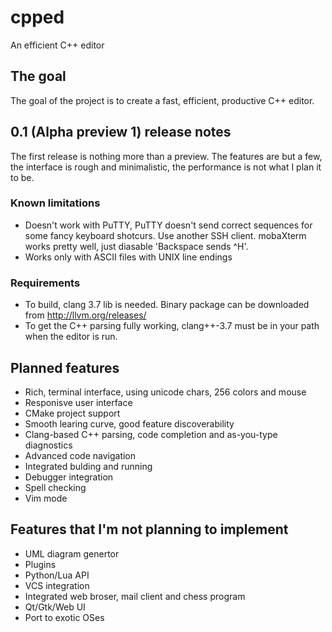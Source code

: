 # cpped
An efficient C++ editor

## The goal
The goal of the project is to create a fast, efficient, productive C++ editor.

## 0.1 (Alpha preview 1) release notes
The first release is nothing more than a preview. 
The features are but a few, the interface is rough and minimalistic, the performance is not what I plan it to be.

### Known limitations
* Doesn't work with PuTTY, PuTTY doesn't send correct sequences for some fancy keyboard shotcurs. Use another SSH client. mobaXterm works pretty well, just diasable 'Backspace sends ^H'. 
* Works only with ASCII files with UNIX line endings

### Requirements
* To build, clang 3.7 lib is needed. Binary package can be downloaded from http://llvm.org/releases/
* To get the C++ parsing fully working, clang++-3.7 must be in your path when the editor is run.

## Planned features

* Rich, terminal interface, using unicode chars, 256 colors and mouse
* Responisve user interface
* CMake project support
* Smooth learing curve, good feature discoverability
* Clang-based C++ parsing, code completion and as-you-type diagnostics
* Advanced code navigation
* Integrated bulding and running
* Debugger integration
* Spell checking
* Vim mode

## Features that I'm not planning to implement

* UML diagram genertor
* Plugins
* Python/Lua API
* VCS integration
* Integrated web broser, mail client and chess program
* Qt/Gtk/Web UI
* Port to exotic OSes
